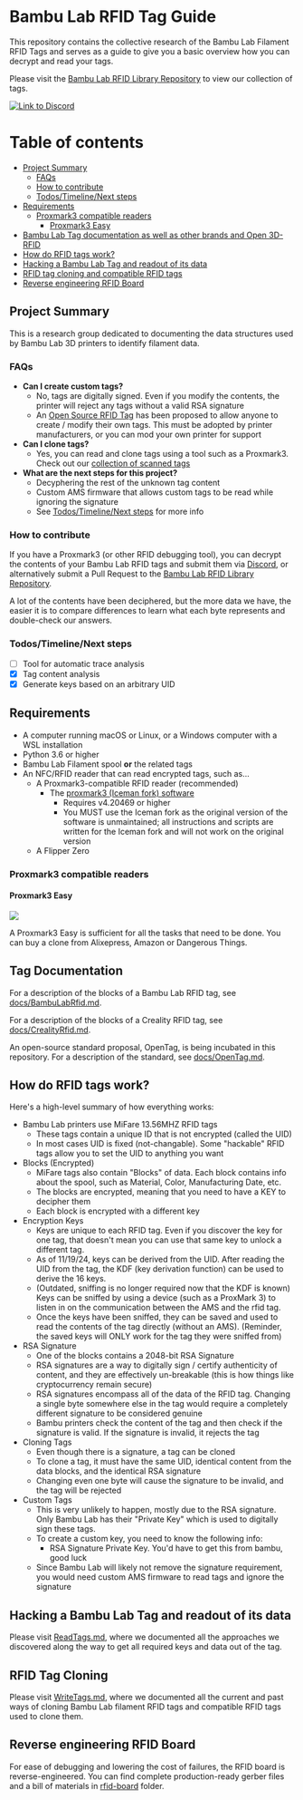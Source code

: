 # Bambu Lab RFID Tag Guide
This repository contains the collective research of the Bambu Lab Filament RFID Tags and serves as a guide to give you a basic overview how you can decrypt and read your tags.

Please visit the [Bambu Lab RFID Library Repository](https://github.com/queengooborg/Bambu-Lab-RFID-Library) to view our collection of tags.

[![Link to Discord](https://img.shields.io/badge/Discord-join_now-blue?style=flat-square&logo=discord&logoColor=white&label=Discord&color=blue)](https://discord.gg/zVfCVubwr7)

# Table of contents

<!--ts-->
   * [Project Summary](#project-summary)
      * [FAQs](#faqs)
      * [How to contribute](#how-to-contribute)
      * [Todos/Timeline/Next steps](#todostimelinenext-steps)
   * [Requirements](#requirements)
      * [Proxmark3 compatible readers](#proxmark3-compatible-readers)
         * [Proxmark3 Easy](#proxmark3-easy)
   * [Bambu Lab Tag documentation as well as other brands and Open 3D-RFID](#tag-documentation)
   * [How do RFID tags work?](#how-do-rfid-tags-work)
   * [Hacking a Bambu Lab Tag and readout of its data](#hacking-a-bambu-lab-tag-and-readout-of-its-data)
   * [RFID tag cloning and compatible RFID tags](#rfid-tag-cloning)
   * [Reverse engineering RFID Board](#reverse-engineering-rfid-board)
<!--te-->

## Project Summary

This is a research group dedicated to documenting the data structures used by Bambu Lab 3D printers to identify filament data.

### FAQs

- **Can I create custom tags?**
  - No, tags are digitally signed. Even if you modify the contents, the printer will reject any tags without a valid RSA signature
  - An [Open Source RFID Tag](OpenSourceRfid.md) has been proposed to allow anyone to create / modify their own tags. This must be adopted by printer manufacturers, or you can mod your own printer for support
- **Can I clone tags?**
  - Yes, you can read and clone tags using a tool such as a Proxmark3. Check out our [collection of scanned tags](https://github.com/queengooborg/Bambu-Lab-RFID-Library)
- **What are the next steps for this project?**
  - Decyphering the rest of the unknown tag content
  - Custom AMS firmware that allows custom tags to be read while ignoring the signature
  - See [Todos/Timeline/Next steps](#todostimelinenext-steps) for more info

### How to contribute

If you have a Proxmark3 (or other RFID debugging tool), you can decrypt the contents of your Bambu Lab RFID tags and submit them via [Discord](https://discord.gg/zVfCVubwr7), or alternatively submit a Pull Request to the [Bambu Lab RFID Library Repository](https://github.com/queengooborg/Bambu-Lab-RFID-Library).

A lot of the contents have been deciphered, but the more data we have, the easier it is to compare differences to learn what each byte represents and double-check our answers.

### Todos/Timeline/Next steps

- [ ] Tool for automatic trace analysis
- [x] Tag content analysis
- [x] Generate keys based on an arbitrary UID

## Requirements

- A computer running macOS or Linux, or a Windows computer with a WSL installation
- Python 3.6 or higher
- Bambu Lab Filament spool **or** the related tags
- An NFC/RFID reader that can read encrypted tags, such as...
  - A Proxmark3-compatible RFID reader (recommended)
    - The [proxmark3 (Iceman fork) software](https://github.com/RfidResearchGroup/proxmark3)
      - Requires v4.20469 or higher
      - You MUST use the Iceman fork as the original version of the software is unmaintained; all instructions and scripts are written for the Iceman fork and will not work on the original version
  - A Flipper Zero

### Proxmark3 compatible readers

#### Proxmark3 Easy

![](images/Proxmark3_easy.png)

A Proxmark3 Easy is sufficient for all the tasks that need to be done. You can buy a clone from Alixepress, Amazon or Dangerous Things.

## Tag Documentation

For a description of the blocks of a Bambu Lab RFID tag, see [docs/BambuLabRfid.md](./docs/BambuLabRfid.md).

For a description of the blocks of a Creality RFID tag, see [docs/CrealityRfid.md](./docs/CrealityRfid.md).

An open-source standard proposal, OpenTag, is being incubated in this repository.  For a description of the standard, see [docs/OpenTag.md](./docs/OpenTag.md).

## How do RFID tags work?

Here's a high-level summary of how everything works:

- Bambu Lab printers use MiFare 13.56MHZ RFID tags
  - These tags contain a unique ID that is not encrypted (called the UID)
  - In most cases UID is fixed (not-changable). Some "hackable" RFID tags allow you to set the UID to anything you want
- Blocks (Encrypted)
  - MiFare tags also contain "Blocks" of data. Each block contains info about the spool, such as Material, Color, Manufacturing Date, etc.
  - The blocks are encrypted, meaning that you need to have a KEY to decipher them
  - Each block is encrypted with a different key
- Encryption Keys
  - Keys are unique to each RFID tag. Even if you discover the key for one tag, that doesn't mean you can use that same key to unlock a different tag.
  - As of 11/19/24, keys can be derived from the UID. After reading the UID from the tag, the KDF (key derivation function) can be used to derive the 16 keys.
  - (Outdated, sniffing is no longer required now that the KDF is known) Keys can be sniffed by using a device (such as a ProxMark 3) to listen in on the communication between the AMS and the rfid tag.
  - Once the keys have been sniffed, they can be saved and used to read the contents of the tag directly (without an AMS). (Reminder, the saved keys will ONLY work for the tag they were sniffed from)
- RSA Signature
  - One of the blocks contains a 2048-bit RSA Signature
  - RSA signatures are a way to digitally sign / certify authenticity of content, and they are effectively un-breakable (this is how things like cryptocurrency remain secure)
  - RSA signatures encompass all of the data of the RFID tag. Changing a single byte somewhere else in the tag would require a completely different signature to be considered genuine
  - Bambu printers check the content of the tag and then check if the signature is valid. If the signature is invalid, it rejects the tag
- Cloning Tags
  - Even though there is a signature, a tag can be cloned
  - To clone a tag, it must have the same UID, identical content from the data blocks, and the identical RSA signature
  - Changing even one byte will cause the signature to be invalid, and the tag will be rejected
- Custom Tags
  - This is very unlikely to happen, mostly due to the RSA signature. Only Bambu Lab has their "Private Key" which is used to digitally sign these tags.
  - To create a custom key, you need to know the following info:
    - RSA Signature Private Key. You'd have to get this from bambu, good luck
  - Since Bambu Lab will likely not remove the signature requirement, you would need custom AMS firmware to read tags and ignore the signature

## Hacking a Bambu Lab Tag and readout of its data

Please visit [ReadTags.md](./docs/ReadTags.md), where we documented all the approaches we discovered along the way to get all required keys and data out of the tag.

## RFID Tag Cloning

Please visit [WriteTags.md](./docs/WriteTags.md), where we documented all the current and past ways of cloning Bambu Lab filament RFID tags and compatible RFID tags used to clone them.

## Reverse engineering RFID Board

For ease of debugging and lowering the cost of failures, the RFID board is reverse-engineered. You can find complete production-ready gerber files and a bill of materials in [rfid-board](./rfid-board) folder.

[^rfid-backdoor]: https://eprint.iacr.org/2024/1275.pdf
